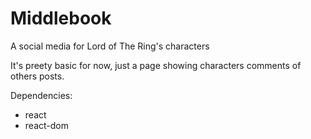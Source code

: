 # Middlebook
A social media for Lord of The Ring's characters

It's preety basic for now, just a page showing characters comments of others posts.

Dependencies:

- react
- react-dom
